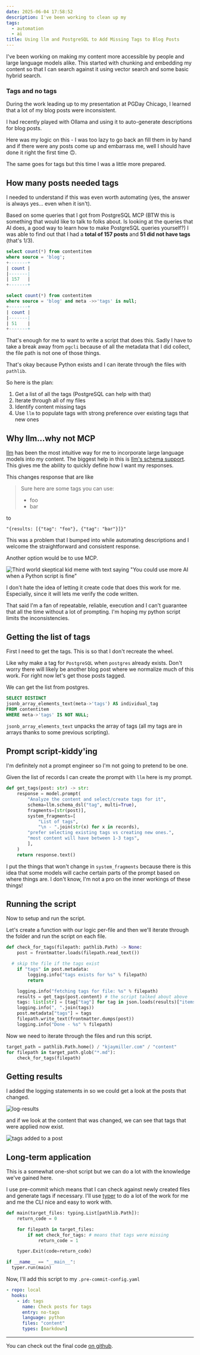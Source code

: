 ```yaml
---
date: 2025-06-04 17:58:52
description: I've been working to clean up my
tags:
  - automation
  - ai
title: Using llm and PostgreSQL to Add Missing Tags to Blog Posts
---
```


I've been working on making my content more accessible by people and large language models alike.
This started with chunking and embedding my content so that I can search against it using
vector search and some basic hybrid search.

### Tags and no tags

During the work leading up to my presentation at PGDay Chicago, I learned that a lot of my blog posts were inconsistent.

I had recently played with Ollama and using it to auto-generate descriptions for blog posts.

Here was my logic on this - I was too lazy to go back an fill them in by hand and if there were any posts come up and
embarrass me, well I should have done it right the first time 🙃.

The same goes for tags but this time I was a little more prepared.

## How many posts needed tags

I needed to understand if this was even worth automating (yes, the answer is always yes... even when it isn't).

Based on some queries that I got from PostgreSQL MCP (BTW this is something that would like to talk to folks about.
Is looking at the queries that AI does, a good way to learn how to make PostgreSQL queries yourself?)
I was able to find out that I had a **total of 157 posts** and **51 did not have tags** (that's 1/3).

```sql
select count(*) from contentitem
where source = 'blog';
+-------+
| count |
|-------|
| 157   |
+-------+

select count(*) from contentitem
where source = 'blog' and meta ->>'tags' is null;
+-------+
| count |
|-------|
| 51    |
+-------+
```

That's enough for me to want to write a script that does this. Sadly I have to take a break away from `pgcli` because
of all the metadata that I did collect, the file path is not one of those things.

That's okay because Python exists and I can iterate through the files with `pathlib`.

So here is the plan:

1. Get a list of all the tags (PostgreSQL can help with that)
2. Iterate through all of my files
3. Identify content missing tags
4. Use `llm` to populate tags with strong preference over existing tags that new ones

## Why llm...why not MCP

[llm](https://github.com/simonw/llm) has been the most intuitive way for me to incorporate large language models
into my content. The biggest help in this is [llm's schema support](https://llm.datasette.io/en/stable/python-api.html#schemas).
This gives me the ability to quickly define how I want my responses.

This changes response that are like

> Sure here are some tags you can use:
>
> - foo
> - bar

to

`"{results: [{"tag": "foo"}, {"tag": "bar"}]}"`

This was a problem that I bumped into while automating descriptions and I welcome the straightforward and
consistent response.

Another option would be to use MCP.

![Third world skeptical kid meme with text saying "You could use more AI when a Python script is fine"](https://jmblogstorrage.blob.core.windows.net/media/third-world-skeptical-kid-use-ai-not-python.jpg)

I don't hate the idea of letting it create code that does this work for me. Especially, since it will lets me verify
the code written.

That said I'm a fan of repeatable, reliable, execution and I can't guarantee that all the time without a lot of
prompting. I'm hoping my python script limits the inconsistencies.

## Getting the list of tags

First I need to get the tags. This is so that I don't recreate the wheel.

Like why make a tag for `PostgreSQL` when `postgres` already exists. Don't worry there will likely be another blog
post where we normalize much of this work. For right now let's get those posts tagged.

We can get the list from postgres.

```SQL
SELECT DISTINCT
jsonb_array_elements_text(meta->'tags') AS individual_tag
FROM contentitem
WHERE meta->'tags' IS NOT NULL;
```

`jsonb_array_elements_text` unpacks the array of tags (all my tags are in arrays thanks to some previous scripting).

## Prompt script-kiddy'ing

I'm definitely not a prompt engineer so I'm not going to pretend to be one.

Given the list of records I can create the prompt with `llm` here is my prompt.

```python
def get_tags(post: str) -> str:
    response = model.prompt(
        "Analyze the content and select/create tags for it",
        schema=llm.schema_dsl("tag", multi=True),
        fragments=[str(post)],
        system_fragments=[
            "List of tags",
            "\n - ".join(str(x) for x in records),
        "prefer selecting existing tags vs creating new ones.",
        "most content will have between 1-3 tags",
        ],
    )
    return response.text()
```

I put the things that won't change in `system_fragments` because there is this idea that some models will cache certain
parts of the prompt based on where things are. I don't know, I'm not a pro on the inner workings of these things!

## Running the script

Now to setup and run the script.

Let's create a function with our logic per-file and then we'll iterate through the folder and run the script on each
file.

```python
def check_for_tags(filepath: pathlib.Path) -> None:
    post = frontmatter.loads(filepath.read_text())

  # skip the file if the tags exist
    if "tags" in post.metadata:
        logging.info("tags exists for %s" % filepath)
        return

    logging.info("fetching tags for file: %s" % filepath)
    results = get_tags(post.content) # the script talked about above
    tags: list[str] = [tag["tag"] for tag in json.loads(results)["items"]]
    logging.info(", ".join(tags))
    post.metadata["tags"] = tags
    filepath.write_text(frontmatter.dumps(post))
    logging.info("Done - %s" % filepath)
```

Now we need to iterate through the files and run this script.

```python
target_path = pathlib.Path.home() / "kjaymiller.com" / "content"
for filepath in target_path.glob("*.md"):
    check_for_tags(filepath)
```

## Getting results

I added the logging statements in so we could get a look at the posts that changed.

![log-results](https://jmblogstorrage.blob.core.windows.net/media/llm-tag-log-output.webp)

and if we look at the content that was changed, we can see that tags that were applied now exist.

![tags added to a post](https://jmblogstorrage.blob.core.windows.net/media/llm-tag-content-with-tags.webp)

## Long-term application

This is a somewhat one-shot script but we can do a lot with the knowledge we've gained here.

I use pre-commit which means that I can check against newly created files and generate tags if necessary. I'll use
[typer](https://typer.tiangolo.com) to do a lot of the work for me and me the CLI nice and easy to work with.

```python
def main(target_files: typing.List[pathlib.Path]):
    return_code = 0

    for filepath in target_files:
        if not check_for_tags: # means that tags were missing
            return_code = 1

    typer.Exit(code=return_code)

if __name__ == "__main__":
  typer.run(main)
```

Now, I'll add this script to my `.pre-commit-config.yaml`

```yaml
- repo: local
  hooks:
    - id: tags
      name: Check posts for tags
      entry: no-tags
      language: python
      files: "content"
      types: [markdown]
```

---

You can check out the final code [on github](https://github.com/kjaymiller/kjaymiller.com/blob/main/tools/no_tags.py).
